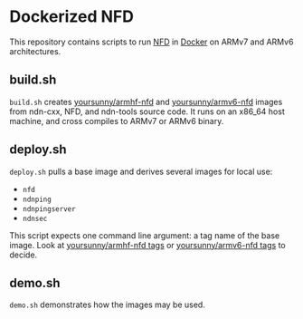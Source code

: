 # Dockerized NFD

This repository contains scripts to run [NFD](https://named-data.net/doc/NFD/) in [Docker](https://www.docker.com/) on ARMv7 and ARMv6 architectures.

## build.sh

`build.sh` creates [yoursunny/armhf-nfd](https://hub.docker.com/r/yoursunny/armhf-nfd/) and [yoursunny/armv6-nfd](https://hub.docker.com/r/yoursunny/armv6-nfd/) images from ndn-cxx, NFD, and ndn-tools source code.
It runs on an x86\_64 host machine, and cross compiles to ARMv7 or ARMv6 binary.

## deploy.sh

`deploy.sh` pulls a base image and derives several images for local use:

* `nfd`
* `ndnping`
* `ndnpingserver`
* `ndnsec`

This script expects one command line argument: a tag name of the base image.
Look at [yoursunny/armhf-nfd tags](https://hub.docker.com/r/yoursunny/armhf-nfd/tags/) or [yoursunny/armv6-nfd tags](https://hub.docker.com/r/yoursunny/armv6-nfd/tags/) to decide.

## demo.sh

`demo.sh` demonstrates how the images may be used.
